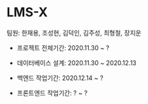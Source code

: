 # LMS-X

팀원: 한재용, 조성현, 김덕인, 김주성, 최형철, 장지운

- 프로젝트 전체기간: 2020.11.30 ~ ?

- 데이터베이스 설계: 2020.11.30 ~ 2020.12.13
- 백엔드 작업기간: 2020.12.14 ~ ?
- 프론트엔드 작업기간: ? ~ ?
